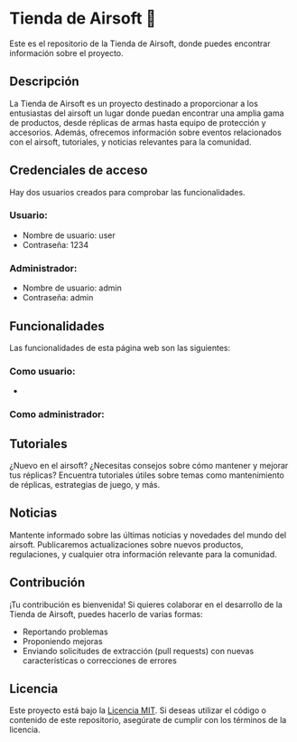 # Tienda de Airsoft 🔫

Este es el repositorio de la Tienda de Airsoft, donde puedes encontrar información sobre el proyecto.

## Descripción 

La Tienda de Airsoft es un proyecto destinado a proporcionar a los entusiastas del airsoft un lugar donde puedan encontrar una amplia gama de productos, desde réplicas de armas hasta equipo de protección y accesorios. Además, ofrecemos información sobre eventos relacionados con el airsoft, tutoriales, y noticias relevantes para la comunidad.

## Credenciales de acceso

Hay dos usuarios creados para comprobar las funcionalidades.

### Usuario:
- Nombre de usuario: user
- Contraseña: 1234

### Administrador:
- Nombre de usuario: admin
- Contraseña: admin

## Funcionalidades
Las funcionalidades de esta página web son las siguientes:

### Como usuario:
-
### Como administrador:

## Tutoriales

¿Nuevo en el airsoft? ¿Necesitas consejos sobre cómo mantener y mejorar tus réplicas? Encuentra tutoriales útiles sobre temas como mantenimiento de réplicas, estrategias de juego, y más.

## Noticias

Mantente informado sobre las últimas noticias y novedades del mundo del airsoft. Publicaremos actualizaciones sobre nuevos productos, regulaciones, y cualquier otra información relevante para la comunidad.

## Contribución

¡Tu contribución es bienvenida! Si quieres colaborar en el desarrollo de la Tienda de Airsoft, puedes hacerlo de varias formas:

- Reportando problemas
- Proponiendo mejoras
- Enviando solicitudes de extracción (pull requests) con nuevas características o correcciones de errores

## Licencia

Este proyecto está bajo la [Licencia MIT](LICENSE). Si deseas utilizar el código o contenido de este repositorio, asegúrate de cumplir con los términos de la licencia.

